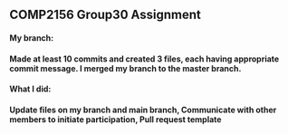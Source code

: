 ## COMP2156 Group30 Assignment

#### My branch: 
#### Made at least 10 commits and created 3 files, each having appropriate commit message. I merged my branch to the master branch.

#### What I did: 
#### Update files on my branch and main branch, Communicate with other members to initiate participation, Pull request template
